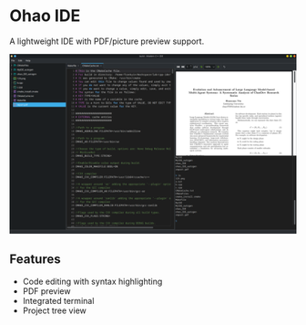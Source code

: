 # Ohao IDE

A lightweight IDE with PDF/picture preview support.

![1736054770985](image/README/1736054770985.png)

## Features

- Code editing with syntax highlighting
- PDF preview
- Integrated terminal
- Project tree view
